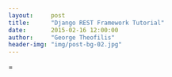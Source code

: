 ```yaml
---
layout:     post
title:      "Django REST Framework Tutorial"
date:       2015-02-16 12:00:00
author:     "George Theofilis"
header-img: "img/post-bg-02.jpg"
---
```


= 